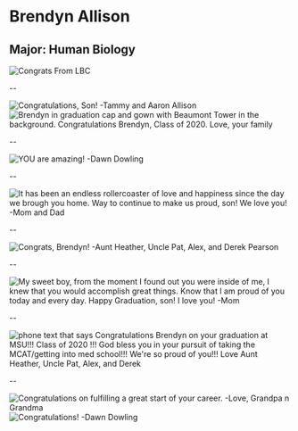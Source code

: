 # Brendyn Allison

## Major: Human Biology


<img class="markdownImage" src="./markdownAssetPath/Congrats-from-LBC.png" alt="Congrats From LBC"/>

--

<img class="markdownImage" src="./markdownAssetPath/ba-Allison-B-Congratulations-from-Parents.jpg" alt="Congratulations, Son! -Tammy and Aaron Allison"/>


<img class="markdownImage" src="./markdownAssetPath/ba-allison_brendyn-graduation-graphic.png" alt="Brendyn in graduation cap and gown with Beaumont Tower in the background. Congratulations Brendyn, Class of 2020. Love, your family"/>

--

<img class="markdownImage" src="./markdownAssetPath/ba-Allison-B-Amazing-from-Dawn (1).jpg" alt="YOU are amazing! -Dawn Dowling"/>

--

<img class="markdownImage" src="./markdownAssetPath/ba-allison_brendyn-text-from-mother-2.jpg" alt="It has been an endless rollercoaster of love and happiness since the day we brough you home. Way to continue to make us proud, son! We love you! -Mom and Dad"/>

--

<img class="markdownImage" src="./markdownAssetPath/ba-Allison-B-Congrats-from-Pearsons.jpg" alt="Congrats, Brendyn! -Aunt Heather, Uncle Pat, Alex, and Derek Pearson"/>

--

<img class="markdownImage" src="./markdownAssetPath/ba-allison_brendyn-text-from-mother.jpg" alt="My sweet boy, from the moment I found out you were inside of me, I knew that you would accomplish great things. Know that I am proud of you today and every day. Happy Graduation, son! I love you! -Mom"/>

--

<img class="markdownImage" src="./markdownAssetPath/ba-allison_brendyn-congrats-text.jpeg" alt="phone text that says Congratulations Brendyn on your graduation at MSU!!! Class of 2020 !!! God bless you in your pursuit of taking the MCAT/getting into med school!!! We're so proud of you!!! Love Aunt Heather, Uncle Pat, Alex, and Derek"/>

--

<img class="markdownImage" src="./markdownAssetPath/ba-Allison-B-Congratulations-grandparents.jpg" alt="Congratulations on fulfilling a great start of your career. -Love, Grandpa n Grandma"/>


<img class="markdownImage" src="./markdownAssetPath/ba-Allison-B-Congratulations-from-Dawn.jpg" alt="Congratulations! -Dawn Dowling"/>


